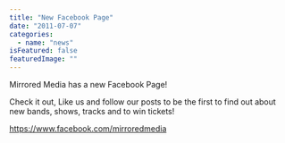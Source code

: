 ```yaml
---
title: "New Facebook Page"
date: "2011-07-07"
categories: 
  - name: "news"
isFeatured: false
featuredImage: ""
---
```


Mirrored Media has a new Facebook Page!

Check it out, Like us and follow our posts to be the first to find out about new bands, shows, tracks and to win tickets!

https://www.facebook.com/mirroredmedia
